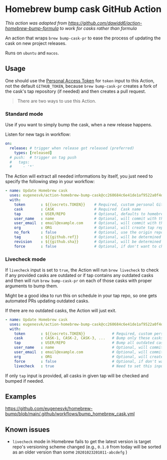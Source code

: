 # Homebrew bump cask GitHub Action

_This action was adapted from https://github.com/dawidd6/action-homebrew-bump-formula to work for casks rather than formula_

An action that wraps `brew bump-cask-pr` to ease the process of updating the cask on new project releases.

Runs on `ubuntu` and `macos`.
## Usage

One should use the [Personal Access Token](https://github.com/settings/tokens/new?scopes=public_repo,workflow) for `token` input to this Action, not the default `GITHUB_TOKEN`, because `brew bump-cask-pr` creates a fork of the cask's tap repository (if needed) and then creates a pull request.

> There are two ways to use this Action.

### Standard mode

Use if you want to simply bump the cask, when a new release happens.

Listen for new tags in workflow:

```yaml
on:
  release: # trigger when release got released (preferred)
    types: [released]
  # push:  # trigger on tag push
  #   tags:
  #     - '*'
```

The Action will extract all needed informations by itself, you just need to specify the following step in your workflow:

```yaml
- name: Update Homebrew cask
  uses: eugenesvk/action-homebrew-bump-cask@cc260684c6e41de1af9522a0f4dcb4f321a17f33 #3.8.4, commit to avoid security issues since tags can be changed
  with:
    token     	: ${{secrets.TOKEN}}	# Required, custom personal GitHub access token with the 'public_repo' and 'workflow' scopes
    cask      	: CASK              	# Required  Cask name
    tap       	: USER/REPO         	# Optional, defaults to homebrew/core
    user_name 	: name              	# Optional, will commit with this user name
    user_email	: email@example.com 	# Optional, will commit with this user email
    org       	: ORG               	# Optional, will create tap repo fork in organization
    no_fork   	: false             	# Optional, use the origin repository instead of forking
    tag       	: ${{github.ref}}   	# Optional, will be determined automatically
    revision  	: ${{github.sha}}   	# Optional, will be determined automatically
    force     	: false             	# Optional, if don't want to check for already open PRs
```

### Livecheck mode

If `livecheck` input is set to `true`, the Action will run `brew livecheck` to check if any provided casks are outdated or if tap contains any outdated casks and then will run `brew bump-cask-pr` on each of those casks with proper arguments to bump them.

Might be a good idea to run this on schedule in your tap repo, so one gets automated PRs updating outdated casks.

If there are no outdated casks, the Action will just exit.

```yaml
- name: Update Homebrew cask
  uses: eugenesvk/action-homebrew-bump-cask@cc260684c6e41de1af9522a0f4dcb4f321a17f33 #3.8.4, commit to avoid security issues since tags can be changed
  with:
    token     	: ${{secrets.TOKEN}}         	# Required, custom personal GitHub access token with only the 'public_repo' scope enabled
    cask      	: CASK-1, CASK-2, CASK-3, ...	# Bump only these casks if outdated
    tap       	: USER/REPO                  	# Bump all outdated casks in this tap
    user_name 	: name                       	# Optional, will commit with this user name
    user_email	: email@example.com          	# Optional, will commit with this user email
    org       	: ORG                        	# Optional, will create tap repo fork in organization
    force     	: false                      	# Optional, if don't want to check for already open PRs
    livecheck 	: true                       	# Need to set this input if want to use `brew livecheck`
```

If only `tap` input is provided, all casks in given tap will be checked and bumped if needed.

## Examples
https://github.com/eugenesvk/homebrew-bump/blob/main/.github/workflows/bump_homebrew_cask.yml

## Known issues

- `livecheck` mode in Homebrew fails to get the latest version is target repo's versioning scheme changed (e.g., `0.1.0` from today will be sorted as an older version than some `20201023201011-abcdefg` )
